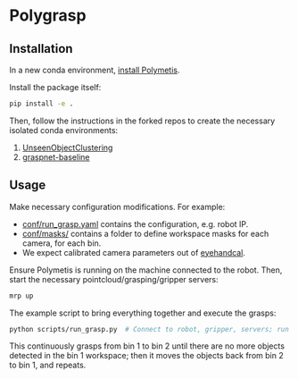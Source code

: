 # Polygrasp

## Installation

In a new conda environment, [install Polymetis](https://facebookresearch.github.io/fairo/polymetis/installation.html#simple).

Install the package itself:

```bash
pip install -e .
```

Then, follow the instructions in the forked repos to create the necessary isolated conda environments:

1. [UnseenObjectClustering](https://github.com/1heart/UnseenObjectClustering)
1. [graspnet-baseline](https://github.com/1heart/graspnet-baseline)

## Usage

Make necessary configuration modifications. For example:
- [conf/run_grasp.yaml](./conf/run_grasp.yaml) contains the configuration, e.g. robot IP.
- [conf/masks/](./conf/masks/) contains a folder to define workspace masks for each camera, for each bin.
- We expect calibrated camera parameters out of [eyehandcal](../eyehandcal).


Ensure Polymetis is running on the machine connected to the robot. Then, start the necessary pointcloud/grasping/gripper servers:

```bash
mrp up
```

The example script to bring everything together and execute the grasps:

```bash
python scripts/run_grasp.py  # Connect to robot, gripper, servers; run grasp
```

This continuously grasps from bin 1 to bin 2 until there are no more objects detected in the bin 1 workspace; then it moves the objects back from bin 2 to bin 1, and repeats.
